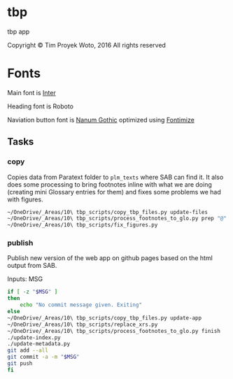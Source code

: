 # tbp
tbp app

Copyright © Tim Proyek Woto, 2016
All rights reserved


# Fonts

Main font is [Inter](https://fonts.google.com/specimen/Inter)

Heading font is Roboto


Naviation button font is [Nanum Gothic](https://fonts.google.com/specimen/Nanum+Gothic) optimized using [Fontimize](https://daveon.design/introducing-fontimize-subset-fonts-to-exactly-and-only-your-websites-used-characters.html)


## Tasks

### copy

Copies data from Paratext folder to `plm_texts` where SAB can find it. It also does some processing to bring footnotes inline with what we are doing (creating mini Glossary entries for them) and fixes some problems we had with figures.


```zsh
~/OneDrive/_Areas/10\ tbp_scripts/copy_tbp_files.py update-files
~/OneDrive/_Areas/10\ tbp_scripts/process_footnotes_to_glo.py prep "@"
~/OneDrive/_Areas/10\ tbp_scripts/fix_figures.py
```

### publish

Publish new version of the web app on github pages based on the html output from SAB.

Inputs: MSG

```zsh
if [ -z "$MSG" ]
then
    echo "No commit message given. Exiting"
else
~/OneDrive/_Areas/10\ tbp_scripts/copy_tbp_files.py update-app
~/OneDrive/_Areas/10\ tbp_scripts/replace_xrs.py
~/OneDrive/_Areas/10\ tbp_scripts/process_footnotes_to_glo.py finish 
./update-index.py
./update-metadata.py
git add --all
git commit -a -m "$MSG"
git push
fi
```




